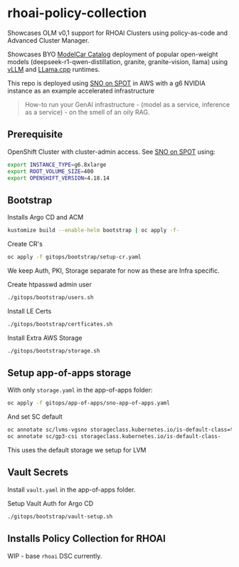 # rhoai-policy-collection

Showcases OLM v0,1 support for RHOAI Clusters using policy-as-code and Advanced Cluster Manager.

Showcases BYO [ModelCar Catalog](https://github.com/eformat/modelcar-catalog) deployment of popular open-weight models (deepseek-r1-qwen-distillation, granite, granite-vision, llama) using [vLLM](https://github.com/vllm-project/vllm) and [LLama.cpp](https://github.com/ggml-org/llama.cpp) runtimes.

This repo is deployed using [SNO on SPOT](https://github.com/eformat/sno-for-100) in AWS with a g6 NVIDIA instance as an example accelerated infrastructure

> How-to run your GenAI infrastructure - (model as a service, inference as a service) - on the smell of an oily RAG.

## Prerequisite

OpenShift Cluster with cluster-admin access. See [SNO on SPOT](https://github.com/eformat/sno-for-100) using:

```bash
export INSTANCE_TYPE=g6.8xlarge
export ROOT_VOLUME_SIZE=400
export OPENSHIFT_VERSION=4.18.14
```

## Bootstrap

Installs Argo CD and ACM

```bash
kustomize build --enable-helm bootstrap | oc apply -f-
```

Create CR's

```bash
oc apply -f gitops/bootstrap/setup-cr.yaml
```

We keep Auth, PKI, Storage separate for now as these are Infra specific.

Create htpasswd admin user

```bash
./gitops/bootstrap/users.sh
```

Install LE Certs

```bash
./gitops/bootstrap/certficates.sh
```

Install Extra AWS Storage

```bash
./gitops/bootstrap/storage.sh
```

## Setup app-of-apps storage

With only `storage.yaml` in the app-of-apps folder:

```bash
oc apply -f gitops/app-of-apps/sno-app-of-apps.yaml
```

And set SC default

```bash
oc annotate sc/lvms-vgsno storageclass.kubernetes.io/is-default-class=true
oc annotate sc/gp3-csi storageclass.kubernetes.io/is-default-class-
```

This uses the default storage we setup for LVM

## Vault Secrets

Install `vault.yaml` in the app-of-apps folder.

Setup Vault Auth for Argo CD

```bash
./gitops/bootstrap/vault-setup.sh
```

## Installs Policy Collection for RHOAI

WIP - base `rhoai` DSC currently.
